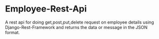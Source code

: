 # Employee-Rest-Api
A rest api for doing get,post,put,delete request on employee details using Django-Rest-Framework and returns the data or message in the JSON format.

